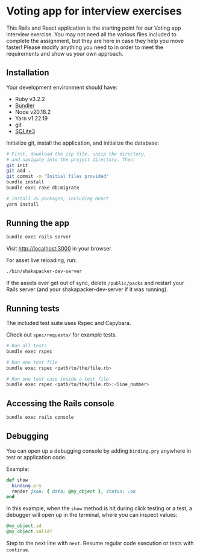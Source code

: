 # Voting app for interview exercises

This Rails and React application is the starting point for our Voting app
interview exercise. You may not need all the various files included to complete
the assignment, but they are here in case they help you move faster! Please
modify anything you need to in order to meet the requirements and show us your
own approach.

## Installation

Your development environment should have:

* Ruby v3.2.2
* [Bundler](https://bundler.io/)
* Node v20.18.2
* Yarn v1.22.19
* git
* [SQLite3](https://www.sqlite.org/)

Initialize git, install the application, and initialize the database:

```sh
# First, download the zip file, unzip the directory,
# and navigate into the project directory. Then:
git init
git add .
git commit -m "Initial files provided"
bundle install
bundle exec rake db:migrate

# Install JS packages, including React
yarn install
```

## Running the app

```sh
bundle exec rails server
```

Visit [http://localhost:3000](http://localhost:3000) in your browser

For asset live reloading, run:
```sh
./bin/shakapacker-dev-server
```

If the assets ever get out of sync, delete `/public/packs` and restart your
Rails server (and your shakapacker-dev-server if it was running).

## Running tests

The included test suite uses Rspec and Capybara.

Check out `spec/requests/` for example tests.

```sh
# Run all tests
bundle exec rspec

# Run one test file
bundle exec rspec <path/to/the/file.rb>

# Run one test case inside a test file
bundle exec rspec <path/to/the/file.rb>:<line_number>
```

## Accessing the Rails console

```sh
bundle exec rails console
```

## Debugging

You can open up a debugging console by adding `binding.pry` anywhere in test or
application code.

Example:

```rb
def show
  binding.pry
  render json: { data: @my_object }, status: :ok
end
```

In this example, when the `show` method is hit during click testing or a test,
a debugger will open up in the terminal, where you can inspect values:

```rb
@my_object.id
@my_object.valid?
```

Step to the next line with `next`. Resume regular code execution or tests with
`continue`.
